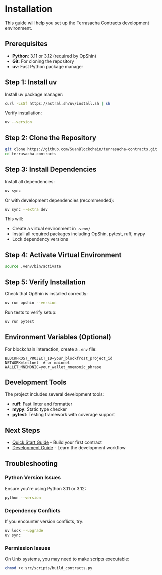# Installation

This guide will help you set up the Terrasacha Contracts development environment.

## Prerequisites

- **Python**: 3.11 or 3.12 (required by OpShin)
- **Git**: For cloning the repository
- **uv**: Fast Python package manager

## Step 1: Install uv

Install uv package manager:

```bash
curl -LsSf https://astral.sh/uv/install.sh | sh
```

Verify installation:

```bash
uv --version
```

## Step 2: Clone the Repository

```bash
git clone https://github.com/SuanBlockchain/terrasacha-contracts.git
cd terrasacha-contracts
```

## Step 3: Install Dependencies

Install all dependencies:

```bash
uv sync
```

Or with development dependencies (recommended):

```bash
uv sync --extra dev
```

This will:
- Create a virtual environment in `.venv/`
- Install all required packages including OpShin, pytest, ruff, mypy
- Lock dependency versions

## Step 4: Activate Virtual Environment

```bash
source .venv/bin/activate
```

## Step 5: Verify Installation

Check that OpShin is installed correctly:

```bash
uv run opshin --version
```

Run tests to verify setup:

```bash
uv run pytest
```

## Environment Variables (Optional)

For blockchain interaction, create a `.env` file:

```env
BLOCKFROST_PROJECT_ID=your_blockfrost_project_id
NETWORK=testnet  # or mainnet
WALLET_MNEMONIC=your_wallet_mnemonic_phrase
```

## Development Tools

The project includes several development tools:

- **ruff**: Fast linter and formatter
- **mypy**: Static type checker
- **pytest**: Testing framework with coverage support

## Next Steps

- [Quick Start Guide](quickstart.md) - Build your first contract
- [Development Guide](development.md) - Learn the development workflow

## Troubleshooting

### Python Version Issues

Ensure you're using Python 3.11 or 3.12:

```bash
python --version
```

### Dependency Conflicts

If you encounter version conflicts, try:

```bash
uv lock --upgrade
uv sync
```

### Permission Issues

On Unix systems, you may need to make scripts executable:

```bash
chmod +x src/scripts/build_contracts.py
```
